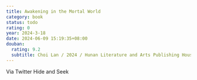 ```yaml
---
title: Awakening in the Mortal World
category: book
status: todo
rating: 0
year: 2024-3-18
date: 2024-06-09 15:19:35+08:00
douban:
  rating: 9.2
  subtitle: Choi Lan / 2024 / Hunan Literature and Arts Publishing House
---
```


Via Twitter Hide and Seek
